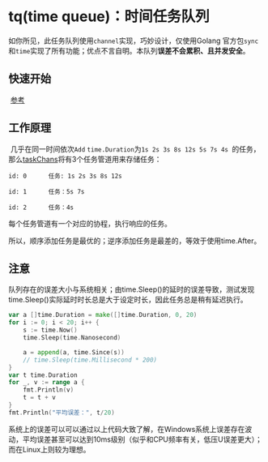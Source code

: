 # tq(time queue)：时间任务队列

​			如你所见，此任务队列使用`channel`实现，巧妙设计，仅使用Golang 官方包`sync`和`time`实现了所有功能；优点不言自明。本队列**误差不会累积、且并发安全**。

## 快速开始

​		[参考](https://github.com/lysShub/tq/blob/master/test/test.go)

## 工作原理

​		几乎在同一时间依次`Add` `time.Duration`为`1s 2s 3s 8s 12s 5s 7s 4s `的任务，那么[taskChans](https://github.com/lysShub/tq/blob/master/tq.go#L19)将有3个任务管道用来存储任务：

```shell
id: 0      任务: 1s 2s 3s 8s 12s
```

```shell
id: 1      任务：5s 7s
```

```shell
id: 2      任务：4s
```

每个任务管道有一个对应的协程，执行响应的任务。

​		所以，顺序添加任务是最优的；逆序添加任务是最差的，等效于使用time.After。

## 注意

​		队列存在的误差大小与系统相关；由time.Sleep()的延时的误差导致，测试发现time.Sleep()实际延时时长总是大于设定时长，因此任务总是稍有延迟执行。

```go
var a []time.Duration = make([]time.Duration, 0, 20)
for i := 0; i < 20; i++ {
	s := time.Now()
	time.Sleep(time.Nanosecond)

	a = append(a, time.Since(s))
    // time.Sleep(time.Millisecond * 200)
}
var t time.Duration
for _, v := range a {
	fmt.Println(v)
	t = t + v
}
fmt.Println("平均误差：", t/20)
```

​		系统上的误差可以可以通过以上代码大致了解，在Windows系统上误差存在波动，平均误差甚至可以达到10ms级别（似乎和CPU频率有关，低压U误差更大）；而在Linux上则较为理想。

